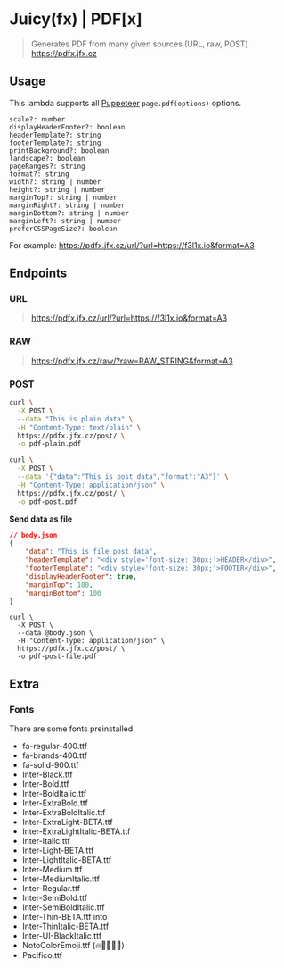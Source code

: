 # Juicy(fx) | PDF[x]

> Generates PDF from many given sources (URL, raw, POST)
> https://pdfx.jfx.cz

## Usage

This lambda supports all [Puppeteer](https://pptr.dev/#?product=Puppeteer&version=v1.19.0&show=api-pagepdfoptions) `page.pdf(options)` options.

```
scale?: number
displayHeaderFooter?: boolean
headerTemplate?: string
footerTemplate?: string
printBackground?: boolean
landscape?: boolean
pageRanges?: string
format?: string
width?: string | number
height?: string | number
marginTop?: string | number
marginRight?: string | number
marginBottom?: string | number
marginLeft?: string | number
preferCSSPageSize?: boolean
```

For example: https://pdfx.jfx.cz/url/?url=https://f3l1x.io&format=A3

## Endpoints

### URL

> https://pdfx.jfx.cz/url/?url=https://f3l1x.io&format=A3

### RAW

> https://pdfx.jfx.cz/raw/?raw=RAW_STRING&format=A3

### POST

```sh
curl \
  -X POST \
  --data "This is plain data" \
  -H "Content-Type: text/plain" \
  https://pdfx.jfx.cz/post/ \
  -o pdf-plain.pdf
```

```sh
curl \
  -X POST \
  --data '{"data":"This is post data","format":"A3"}' \
  -H "Content-Type: application/json" \
  https://pdfx.jfx.cz/post/ \
  -o pdf-post.pdf
```

**Send data as file**

```json
// body.json
{
    "data": "This is file post data",
    "headerTemplate": "<div style='font-size: 30px;'>HEADER</div>",
    "footerTemplate": "<div style='font-size: 30px;'>FOOTER</div>",
    "displayHeaderFooter": true,
    "marginTop": 100,
    "marginBottom": 100
}
```

```
curl \
  -X POST \
  --data @body.json \
  -H "Content-Type: application/json" \
  https://pdfx.jfx.cz/post/ \
  -o pdf-post-file.pdf
```

## Extra

### Fonts

There are some fonts preinstalled.

- fa-regular-400.ttf
- fa-brands-400.ttf
- fa-solid-900.ttf
- Inter-Black.ttf
- Inter-Bold.ttf
- Inter-BoldItalic.ttf
- Inter-ExtraBold.ttf
- Inter-ExtraBoldItalic.ttf
- Inter-ExtraLight-BETA.ttf
- Inter-ExtraLightItalic-BETA.ttf
- Inter-Italic.ttf
- Inter-Light-BETA.ttf
- Inter-LightItalic-BETA.ttf
- Inter-Medium.ttf
- Inter-MediumItalic.ttf
- Inter-Regular.ttf
- Inter-SemiBold.ttf
- Inter-SemiBoldItalic.ttf
- Inter-Thin-BETA.ttf into
- Inter-ThinItalic-BETA.ttf
- Inter-UI-BlackItalic.ttf
- NotoColorEmoji.ttf (🔥👨🏻‍💻🚀)
- Pacifico.ttf
